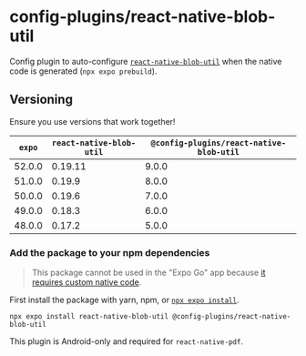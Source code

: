 # config-plugins/react-native-blob-util

Config plugin to auto-configure [`react-native-blob-util`][lib] when the native code is generated (`npx expo prebuild`).

## Versioning

Ensure you use versions that work together!

| `expo` | `react-native-blob-util` | `@config-plugins/react-native-blob-util` |
| ------ | ------------------------ | ---------------------------------------- |
| 52.0.0 | 0.19.11                  | 9.0.0                                    |
| 51.0.0 | 0.19.9                   | 8.0.0                                    |
| 50.0.0 | 0.19.6                   | 7.0.0                                    |
| 49.0.0 | 0.18.3                   | 6.0.0                                    |
| 48.0.0 | 0.17.2                   | 5.0.0                                    |

### Add the package to your npm dependencies

> This package cannot be used in the "Expo Go" app because [it requires custom native code](https://docs.expo.io/workflow/customizing/).

First install the package with yarn, npm, or [`npx expo install`](https://docs.expo.io/workflow/expo-cli/#expo-install).

```
npx expo install react-native-blob-util @config-plugins/react-native-blob-util
```

This plugin is Android-only and required for `react-native-pdf`.

[lib]: https://www.npmjs.com/package/react-native-blob-util
